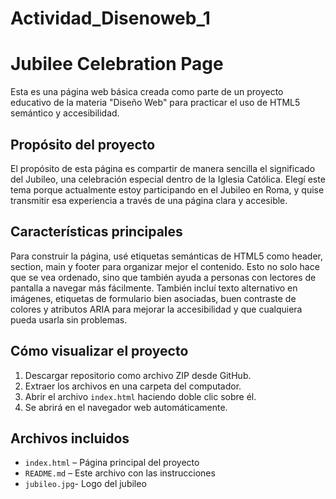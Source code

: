 # Actividad_Disenoweb_1

# Jubilee Celebration Page

Esta es una página web básica creada como parte de un proyecto educativo de la materia "Diseño Web" para practicar el uso de HTML5 semántico y accesibilidad.

## Propósito del proyecto

El propósito de esta página es compartir de manera sencilla el significado del Jubileo, una celebración especial dentro de la Iglesia Católica. Elegí este tema porque actualmente estoy participando en el Jubileo en Roma, y quise transmitir esa experiencia a través de una página clara y accesible.

##  Características principales

Para construir la página, usé etiquetas semánticas de HTML5 como header, section, main y footer para organizar mejor el contenido. Esto no solo hace que se vea ordenado, sino que también ayuda a personas con lectores de pantalla a navegar más fácilmente. También incluí texto alternativo en imágenes, etiquetas de formulario bien asociadas, buen contraste de colores y atributos ARIA para mejorar la accesibilidad y que cualquiera pueda usarla sin problemas.


## Cómo visualizar el proyecto

1. Descargar repositorio como archivo ZIP desde GitHub.
2. Extraer los archivos en una carpeta del computador.
3. Abrir el archivo `index.html` haciendo doble clic sobre él.
4. Se abrirá en el navegador web automáticamente.

## Archivos incluidos

- `index.html` – Página principal del proyecto
- `README.md` – Este archivo con las instrucciones
- `jubileo.jpg`- Logo del jubileo 
